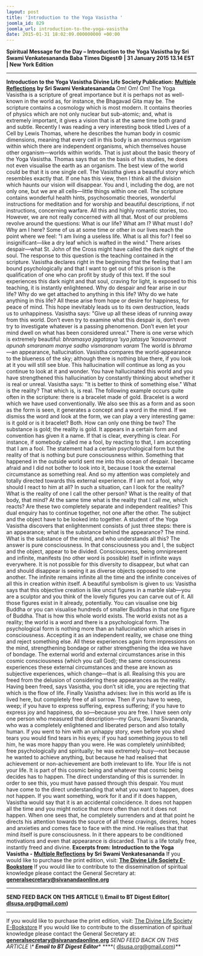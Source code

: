 ```yaml
---
layout: post
title: 'Introduction to the Yoga Vasistha '
joomla_id: 829
joomla_url: introduction-to-the-yoga-vasistha
date: 2015-01-31 18:02:09.000000000 +00:00
---
```

**Spiritual Message for the Day – Introduction to the Yoga Vasistha by Sri Swami Venkatesananda**
**Baba Times Digest© | 31 January 2015 13.14 EST | New York Edition**
* * *  
**Introduction to the Yoga Vasistha**
**Divine Life Society Publication:** [**Multiple Reflections**](http://www.dlshq.org/discourse/jul2002.htm) **by Sri Swami Venkatesananda**
Om! Om! Om!
The Yoga Vasistha is a scripture of great importance but it is perhaps not as well-known in the world as, for instance, the Bhagavad Gita may be. The scripture contains a cosmology which is most modern. It contains theories of physics which are not only nuclear but sub-atomic; and, what is extremely important, it gives a vision that is at the same time both grand and subtle. Recently I was reading a very interesting book titled Lives of a Cell by Lewis Thomas, where he describes the human body in cosmic dimensions, meaning that every cell in this body is an enormous organism within which there are independent organisms, which themselves house other organism—worlds within worlds. That is just about the basic theory of the Yoga Vasistha. Thomas says that on the basis of his studies, he does not even visualise the earth as an organism. The best view of the world could be that it is one single cell. The Vasistha gives a beautiful story which resembles exactly that. If one has this view, then I think all the division which haunts our vision will disappear. You and I, including the dog, are not only one, but we are all cells—little things within one cell.
The scripture contains wonderful health hints, psychosomatic theories, wonderful instructions for meditation and for worship and beautiful descriptions, if not instructions, concerning warfare. All this and highly romantic stories, too.
However, we are not really concerned with all that. Most of our problems revolve around the questions: What is our life? What am I? What must I do? Why am I here? Some of us at some time or other in our lives reach the point where we feel: "I am living a useless life. What is all this for? I feel so insignificant—like a dry leaf which is wafted in the wind." There arises despair—what St. John of the Cross might have called the dark night of the soul. The response to this question is the teaching contained in the scripture.
Vasistha declares right in the beginning that the feeling that I am bound psychologically and that I want to get out of this prison is the qualification of one who can profit by study of this text. If the soul experiences this dark night and that soul, craving for light, is exposed to this teaching, it is instantly enlightened.
Why do despair and fear arise in our life? Why do we get attached to anything in this life? Why do we hate anything in this life? All these arise from hope or desire for happiness, for peace of mind. This hope inevitably leads us to its own destruction, leads us to unhappiness. Vasistha says: "Give up all these ideas of running away from this world. Don’t even try to examine what this despair is, don’t even try to investigate whatever is a passing phenomenon. Don’t even let your mind dwell on what has been considered unreal."
There is one verse which is extremely beautiful:
_bhramasya jagatasya ’sya jatasya ’kasavarnavat  
 apunah smaranam manye sadho vismaranam varam_
The world is _bhrama_—an appearance, hallucination. Vasistha compares the world-appearance to the blueness of the sky; although there is nothing blue there, if you look at it you will still see blue. This hallucination will continue as long as you continue to look at it and wonder. You have hallucinated this world and you have strengthened this hallucination by constantly thinking about whether it is real or unreal. Vasistha says: "It is better to think of something else."
What is the reality? That which is, is real. The following example occurs quite often in the scripture: there is a bracelet made of gold. Bracelet is a word which we have used conventionally. We also see this as a form and as soon as the form is seen, it generates a concept and a word in the mind. If we dismiss the word and look at the form, we can play a very interesting game: is it gold or is it bracelet? Both. How can only one thing be two? The substance is gold; the reality is gold. It appears in a certain form and convention has given it a name.
If that is clear, everything is clear. For instance, if somebody called me a fool, by reacting to that, I am accepting that I am a fool. The statement had a certain psychological form but the reality of that is nothing but pure consciousness within. Something that happened in the outside world sent me into this ocean of despair. I became afraid and I did not bother to look into it, because I took the external circumstance as something real. And so my attention was completely and totally directed towards this external experience. If I am not a fool, why should I react to him at all? In such a situation, can I look for the reality? What is the reality of one I call the other person? What is the reality of that body, that mind? At the same time what is the reality that I call _me,_ which reacts? Are these two completely separate and independent realities? This dual enquiry has to continue together, not one after the other. The subject and the object have to be looked into together.
A student of the Yoga Vasistha discovers that enlightenment consists of just three steps: there is an appearance; what is the substance behind the appearance? The mind. What is the substance of the mind, and who understands all this? The answer is pure consciousness. In that consciousness you and I, the subject and the object, appear to be divided.
Consciousness, being omnipresent and infinite, manifests (no other word is possible) itself in infinite ways everywhere. It is not possible for this diversity to disappear, but what can and should disappear is seeing it as diverse objects opposed to one another. The infinite remains infinite all the time and the infinite conceives of all this in creation within itself.
A beautiful symbolism is given to us: Vasistha says that this objective creation is like uncut figures in a marble slab—you are a sculptor and you think of the lovely figures you can carve out of it. All those figures exist in it already, potentially. You can visualise one big Buddha or you can visualise hundreds of smaller Buddhas in that one figure of Buddha. That is how this whole world exists.
The world exists not as a reality; the world is a word and there is a psychological form. The psychological form is nothing more than an hallucination which arises in consciousness. Accepting it as an independent reality, we chase one thing and reject something else. All these experiences again form impressions on the mind, strengthening bondage or rather strengthening the idea we have of bondage.
The external world and external circumstances arise in this cosmic consciousness (which you call God); the same consciousness experiences these external circumstances and these are known as subjective experiences, which change—that is all. Realising this you are freed from the delusion of considering these appearances as the reality. Having been freed, says Vasistha, you don’t sit idle, you are rejecting that which is the flow of life. Finally Vasistha advises: live in this world as life is lived here, but completely free of all sorrow. Then if you have to weep, weep; if you have to express suffering, express suffering; if you have to express joy and happiness, do so—because you are free.
I have seen only one person who measured that description—my Guru, Swami Sivananda, who was a completely enlightened and liberated person and also totally human. If you went to him with an unhappy story, even before you shed tears you would find tears in his eyes; if you had something joyous to tell him, he was more happy than you were. He was completely uninhibited; free psychologically and spiritually; he was extremely busy—not because he wanted to achieve anything, but because he had realised that achievement or non-achievement are both irrelevant to life.
Your life is not your life. It is part of this cosmic being and whatever that cosmic being decides has to happen. The direct understanding of this is surrender. In order to see this, you must have passed through this despair. You must have come to the direct understanding that what you want to happen, does not happen. If you want something, work for it and if it does happen, Vasistha would say that it is an accidental coincidence. It does not happen all the time and you might notice that more often than not it does not happen. When one sees that, he completely surrenders and at that point he directs his attention towards the source of all these cravings, desires, hopes and anxieties and comes face to face with the mind. He realises that that mind itself is pure consciousness. In it there appears to be conditioned motivations and even that appearance is discarded. That is a life totally free, instantly freed and divine.
**Excerpts from:**  **Introduction to the Yoga Vasistha -** [**Multiple Reflections**](http://www.dlshq.org/discourse/jul2002.htm) **by Sri Swami Venkatesananda**
If you would like to purchase the print edition, visit: **[The Divine Life Society E-Bookstore](http://www.dlshq.org/download/download.htm)**
If you would like to contribute to the dissemination of spiritual knowledge please contact the General Secretary at: [](mailto:%20%3Cscript%20type=%27text/javascript%27%3E%20%3C%21--%20var%20prefix%20=%20%27ma%27%20+%20%27il%27%20+%20%27to%27;%20var%20path%20=%20%27hr%27%20+%20%27ef%27%20+%20%27=%27;%20var%20addy57016%20=%20%27generalsecretary%27%20+%20%27@%27;%20addy57016%20=%20addy57016%20+%20%27sivanandaonline%27%20+%20%27.%27%20+%20%27org%27;%20document.write%28%27%3Ca%20%27%20+%20path%20+%20%27%5C%27%27%20+%20prefix%20+%20%27:%27%20+%20addy57016%20+%20%27%5C%27%3E%27%29;%20document.write%28addy57016%29;%20document.write%28%27%3C%5C/a%3E%27%29;%20//--%3E%5Cn%20%3C/script%3E%3Cscript%20type=%27text/javascript%27%3E%20%3C%21--%20document.write%28%27%3Cspan%20style=%5C%27display:%20none;%5C%27%3E%27%29;%20//--%3E%20%3C/script%3EThis%20email%20address%20is%20being%20protected%20from%20spambots.%20You%20need%20JavaScript%20enabled%20to%20view%20it.%20%3Cscript%20type=%27text/javascript%27%3E%20%3C%21--%20document.write%28%27%3C/%27%29;%20document.write%28%27span%3E%27%29;%20//--%3E%20%3C/script%3E?subject=Contribution%20to%20Dissemination%20of%20Spiritual%20Knowledge) **generalsecretary@sivanandaonline.org**
****
**SEND FEED BACK ON THIS ARTICLE \\\ Email to BT Digest Editor[](mailto:%20%3Cscript%20type=%27text/javascript%27%3E%20%3C%21--%20var%20prefix%20=%20%27ma%27%20+%20%27il%27%20+%20%27to%27;%20var%20path%20=%20%27hr%27%20+%20%27ef%27%20+%20%27=%27;%20var%20addy72654%20=%20%27dlsusa.org%27%20+%20%27@%27;%20addy72654%20=%20addy72654%20+%20%27gmail%27%20+%20%27.%27%20+%20%27com%27;%20document.write%28%27%3Ca%20%27%20+%20path%20+%20%27%5C%27%27%20+%20prefix%20+%20%27:%27%20+%20addy72654%20+%20%27%5C%27%3E%27%29;%20document.write%28addy72654%29;%20document.write%28%27%3C%5C/a%3E%27%29;%20//--%3E%5Cn%20%3C/script%3E%3Cscript%20type=%27text/javascript%27%3E%20%3C%21--%20document.write%28%27%3Cspan%20style=%5C%27display:%20none;%5C%27%3E%27%29;%20//--%3E%20%3C/script%3EThis%20email%20address%20is%20being%20protected%20from%20spambots.%20You%20need%20JavaScript%20enabled%20to%20view%20it.%20%3Cscript%20type=%27text/javascript%27%3E%20%3C%21--%20document.write%28%27%3C/%27%29;%20document.write%28%27span%3E%27%29;%20//--%3E%20%3C/script%3E?subject=DLS%20Posts)( [dlsusa.org@gmail.com](mailto:dlsusa.org@gmail.com))**
* * *
  
If you would like to purchase the print edition, visit: [The Divine Life Society E-Bookstore](http://www.dlshq.org/download/download.htm)
If you would like to contribute to the dissemination of spiritual knowledge please contact the General Secretary at: **[generalsecretary@sivanandaonline.org](mailto:generalsecretary@sivanandaonline.org)**
**SEND FEED BACK ON THIS ARTICLE \\\**  **Email to BT Digest Editor**** [](mailto:%20%3Cscript%20type=%27text/javascript%27%3E%20%3C%21--%20var%20prefix%20=%20%27ma%27%20+%20%27il%27%20+%20%27to%27;%20var%20path%20=%20%27hr%27%20+%20%27ef%27%20+%20%27=%27;%20var%20addy72654%20=%20%27dlsusa.org%27%20+%20%27@%27;%20addy72654%20=%20addy72654%20+%20%27gmail%27%20+%20%27.%27%20+%20%27com%27;%20document.write%28%27%3Ca%20%27%20+%20path%20+%20%27%5C%27%27%20+%20prefix%20+%20%27:%27%20+%20addy72654%20+%20%27%5C%27%3E%27%29;%20document.write%28addy72654%29;%20document.write%28%27%3C%5C/a%3E%27%29;%20//--%3E%5Cn%20%3C/script%3E%3Cscript%20type=%27text/javascript%27%3E%20%3C%21--%20document.write%28%27%3Cspan%20style=%5C%27display:%20none;%5C%27%3E%27%29;%20//--%3E%20%3C/script%3EThis%20email%20address%20is%20being%20protected%20from%20spambots.%20You%20need%20JavaScript%20enabled%20to%20view%20it.%20%3Cscript%20type=%27text/javascript%27%3E%20%3C%21--%20document.write%28%27%3C/%27%29;%20document.write%28%27span%3E%27%29;%20//--%3E%20%3C/script%3E?subject=DLS%20Posts)****( [dlsusa.org@gmail.com](mailto:dlsusa.org@gmail.com))**  
